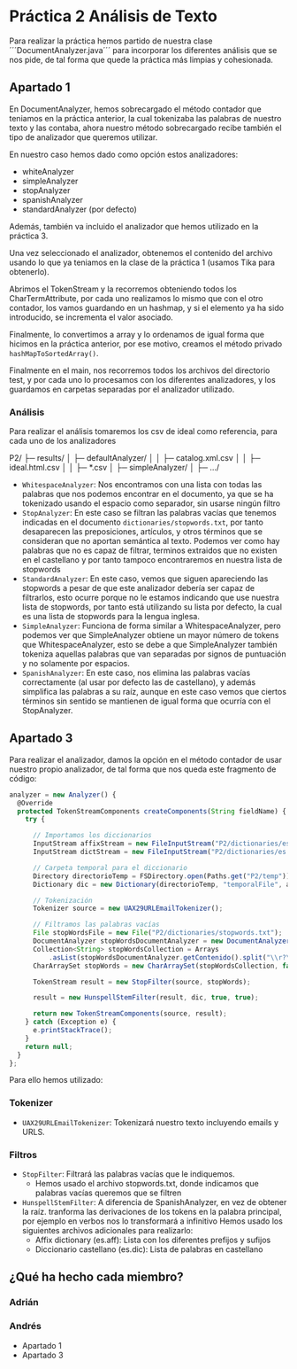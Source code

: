 # Práctica 2 Análisis de Texto

Para realizar la práctica hemos partido de nuestra clase ´´´DocumentAnalyzer.java´´´ para incorporar los diferentes análisis que se nos pide, de tal forma que quede la práctica más limpias y cohesionada.

## Apartado 1
En DocumentAnalyzer, hemos sobrecargado el método contador que teniamos en la práctica anterior, la cual tokenizaba las palabras de nuestro texto y las contaba, ahora nuestro método sobrecargado recibe también el tipo de analizador que queremos utilizar.

En nuestro caso hemos dado como opción estos analizadores:
* whiteAnalyzer
* simpleAnalyzer
* stopAnalyzer
* spanishAnalyzer
* standardAnalyzer (por defecto)

Además, también va incluido el analizador que hemos utilizado en la práctica 3.

Una vez seleccionado el analizador, obtenemos el contenido del archivo usando lo que ya teniamos en la clase de la práctica 1 (usamos Tika para obtenerlo).

Abrimos el TokenStream y la recorremos obteniendo todos los CharTermAttribute, por cada uno realizamos lo mismo que con el otro contador, los vamos guardando en un hashmap, y si el elemento ya ha sido introducido, se incrementa el valor asociado.

Finalmente, lo convertimos a array y lo ordenamos de igual forma que hicimos en la práctica anterior, por ese motivo, creamos el método privado ```hashMapToSortedArray()```.

Finalmente en el main, nos recorremos todos los archivos del directorio test, y por cada uno lo procesamos con los diferentes analizadores, y los guardamos en carpetas separadas por el analizador utilizado.

### Análisis
Para realizar el análisis tomaremos los csv de ideal como referencia, para cada uno de los analizadores

P2/
├─ results/
│  ├─ defaultAnalyzer/
│  │  ├─ catalog.xml.csv
│  │  ├─ ideal.html.csv
│  │  ├─ *.csv
│  ├─ simpleAnalyzer/
│  ├─ .../

* ```WhitespaceAnalyzer```: Nos encontramos con una lista con todas las palabras que nos podemos encontrar en el documento, ya que se ha tokenizado usando el espacio como separador, sin usarse ningún filtro
* ```StopAnalyzer```: En este caso se filtran las palabras vacías que tenemos indicadas en el documento ```dictionaries/stopwords.txt```, por tanto desaparecen las preposiciones, artículos, y otros términos que se consideran que no aportan semántica al texto. Podemos ver como hay palabras que no es capaz de filtrar, terminos extraidos que no existen en el castellano y por tanto tampoco encontraremos en nuestra lista de stopwords
* ```StandardAnalyzer```: En este caso, vemos que siguen apareciendo las stopwords a pesar de que este analizador debería ser capaz de filtrarlos, esto ocurre porque no le estamos indicando que use nuestra lista de stopwords, por tanto está utilizando su lista por defecto, la cual es una lista de stopwords para la lengua inglesa.
* ```SimpleAnalyzer```: Funciona de forma similar a WhitespaceAnalyzer, pero podemos ver que SimpleAnalyzer obtiene un mayor número de tokens que WhitespaceAnalyzer, esto se debe a que SimpleAnalyzer también tokeniza aquellas palabras que van separadas por signos de puntuación y no solamente por espacios.
* ```SpanishAnalyzer```: En este caso, nos elimina las palabras vacías correctamente (al usar por defecto las de castellano), y además simplifica las palabras a su raíz, aunque en este caso vemos que ciertos términos sin sentido se mantienen de igual forma que ocurría con el StopAnalyzer.

## Apartado 3

Para realizar el analizador, damos la opción en el método contador de usar nuestro propio analizador, de tal forma que nos queda este fragmento de código:

```javascript
analyzer = new Analyzer() {
  @Override
  protected TokenStreamComponents createComponents(String fieldName) {
    try {

      // Importamos los diccionarios
      InputStream affixStream = new FileInputStream("P2/dictionaries/es.aff");
      InputStream dictStream = new FileInputStream("P2/dictionaries/es.dic");

      // Carpeta temporal para el diccionario
      Directory directorioTemp = FSDirectory.open(Paths.get("P2/temp"));
      Dictionary dic = new Dictionary(directorioTemp, "temporalFile", affixStream, dictStream);

      // Tokenización
      Tokenizer source = new UAX29URLEmailTokenizer();

      // Filtramos las palabras vacías
      File stopWordsFile = new File("P2/dictionaries/stopwords.txt");
      DocumentAnalyzer stopWordsDocumentAnalyzer = new DocumentAnalyzer(stopWordsFile);
      Collection<String> stopWordsCollection = Arrays
          .asList(stopWordsDocumentAnalyzer.getContenido().split("\\r?\\n"));
      CharArraySet stopWords = new CharArraySet(stopWordsCollection, false);

      TokenStream result = new StopFilter(source, stopWords);

      result = new HunspellStemFilter(result, dic, true, true);

      return new TokenStreamComponents(source, result);
    } catch (Exception e) {
      e.printStackTrace();
    }
    return null;
  }
};
```

Para ello hemos utilizado:

### Tokenizer
- ```UAX29URLEmailTokenizer```: Tokenizará nuestro texto incluyendo emails y URLS.
### Filtros
- ```StopFilter```: Filtrará las palabras vacías que le indiquemos.
  - Hemos usado el archivo stopwords.txt, donde indicamos que palabras vacías queremos que se filtren
- ```HunspellStemFilter```: A diferencia de SpanishAnalyzer, en vez de obtener la raíz. tranforma las derivaciones de los tokens en la palabra principal, por ejemplo en verbos nos lo transformará a infinitivo
  Hemos usado los siguientes archivos adicionales para realizarlo:
  - Affix dictionary (es.aff): Lista con los diferentes prefijos y sufijos
  - Diccionario castellano (es.dic): Lista de palabras en castellano



## ¿Qué ha hecho cada miembro?

### Adrián
### Andrés

* Apartado 1
* Apartado 3
